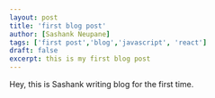 ```yaml
---
layout: post
title: 'first blog post'
author: [Sashank Neupane]
tags: ['first post','blog','javascript', 'react']
draft: false
excerpt: this is my first blog post
---
```


Hey, this is Sashank writing blog for the first time.